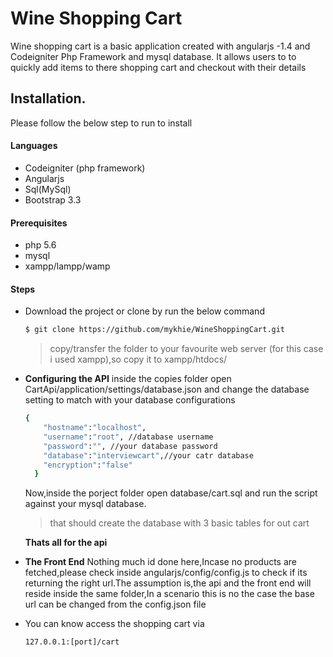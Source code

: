 # Wine Shopping Cart
Wine shopping cart is a basic application created with angularjs -1.4 and Codeigniter Php Framework and mysql database.
It allows users to to quickly add items to there shopping cart and checkout with their details

## Installation.
Please follow the below step to run to install

#### Languages
  - Codeigniter  (php framework)
  - Angularjs
  - Sql(MySql)
  - Bootstrap 3.3

#### Prerequisites
  - php 5.6
  - mysql
  - xampp/lampp/wamp

#### Steps

  - Download the project or clone by run the below command
      ```sh
    $ git clone https://github.com/mykhie/WineShoppingCart.git
    ```
    >copy/transfer the folder to your favourite web server (for this case i used xampp),so copy it to xampp/htdocs/
 - **Configuring the API**
 inside the copies folder open CartApi/application/settings/database.json and change the database setting to match with your database configurations
      ```sh
    {
          "hostname":"localhost",
          "username":"root", //database username
          "password":"", //your database password
          "database":"interviewcart",//your catr database
          "encryption":"false"
        }
    ```
    Now,inside the porject folder open database/cart.sql and run the script against your mysql database.
    >that should create the database with 3 basic tables for out cart
    
    **Thats all for the api**
 - **The Front End**
 Nothing much id done here,Incase no products are fetched,please check inside angularjs/config/config.js to check if its returning the right url.The assumption is,the api and the front end will reside inside the same folder,In a scenario this is no the case the base url can be changed from the config.json file
- You can know access the shopping cart via 
     ```sh
    127.0.0.1:[port]/cart
    ```

    
    
    
